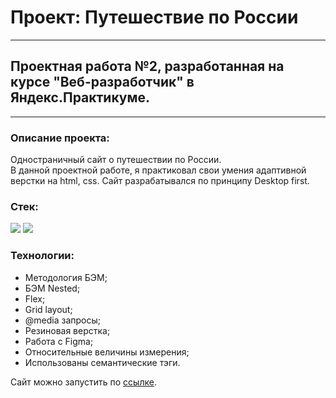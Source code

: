 # Проект: Путешествие по России
------
## Проектная работа №2, разработанная на курсе "Веб-разработчик" в Яндекс.Практикуме.
------
### Описание проекта:
Одностраничный сайт о путешествии по России. <br>
В данной проектной работе, я практиковал свои умения адаптивной верстки на html, css.
Сайт разрабатывался по принципу Desktop first.

### Стек:
<p>
  <img src="https://img.shields.io/badge/Html-gray?style=for-the-badge&logo=HTML5&logoColor=red/">
  <img src="https://img.shields.io/badge/CSS-gray?style=for-the-badge&logo=CSS3&logoColor=orange/"> 
</p>

### Технологии:
* Методология БЭМ;
* БЭМ Nested;
* Flex;
* Grid layout;
* @media запросы;
* Резиновая верстка;
* Работа с Figma;
* Относительные величины измерения;
* Использованы семантические тэги.

Сайт можно запустить по [ссылке](https://skoroxodtwo.github.io/russian-travel/).
